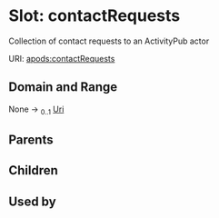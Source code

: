 
# Slot: contactRequests

Collection of contact requests to an ActivityPub actor

URI: [apods:contactRequests](https://activitypods.org/ns/core#contactRequests)


## Domain and Range

None &#8594;  <sub>0..1</sub> [Uri](types/Uri.md)

## Parents


## Children


## Used by

